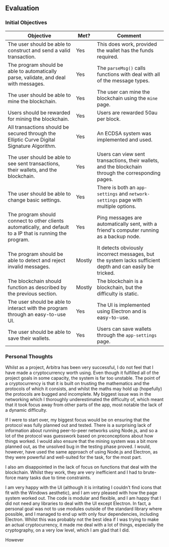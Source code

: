 ## Evaluation

### Initial Objectives

| Objective                                                    | Met?   | Comment                                                      |
| ------------------------------------------------------------ | ------ | ------------------------------------------------------------ |
| The user should be able to construct and send a valid transaction. | Yes    | This does work, provided the wallet has the funds required.  |
| The program should be able to automatically parse, validate, and deal with messages. | Yes    | The `parseMsg()` calls functions with deal with all of the message types. |
| The user should be able to mine the blockchain.              | Yes    | The user can mine the blockchain using the `mine` page.      |
| Users should be rewarded for mining the blockchain.          | Yes    | Users are rewarded 50au per block.                           |
| All transactions should be secured through the Elliptic Curve Digital Signature Algorithm. | Yes    | An ECDSA system was implemented and used.                    |
| The user should be able to see sent transactions, their wallets, and the blockchain. | Yes    | Users can view sent transactions, their wallets, and the blockchain through the corresponding pages. |
| The user should be able to change basic settings.            | Yes    | There is both an `app-settings` and `network-settings` page with multiple options. |
| The program should connect to other clients automatically, and default to a IP that is running the program. | Yes    | Ping messages are automatically sent, with a friend's computer running as a backup node. |
| The program should be able to detect and reject invalid messages. | Mostly | It detects obviously incorrect messages, but the system lacks sufficient depth and can easily be tricked. |
| The blockchain should function as described by the previous section. | Mostly | The blockchain is a blockchain, but the difficulty is static. |
| The user should be able to interact with the program through an easy-to-use UI. | Yes    | The UI is implemented using Electron and is easy-to-use.     |
| The user should be able to save their wallets.               | Yes    | Users can save wallets through the `app-settings` page.      |

### Personal Thoughts

Whilst as a project, Arbitra has been very successful, I do not feel that I have made a cryptocurrency worth using. Even though it fulfilled all of the project goals in some capacity, the system is far too unstable. The point of a cryptocurrency is that it is built on trusting the mathematics and the protocols of which it consists, and whilst the maths may hold up (hopefully) the protocols are bugged and incomplete. My biggest issue was in the networking which I thoroughly underestimated the difficulty of, which meant that it took focus away from other parts of the app, most notable the lack of a dynamic difficulty.

If I were to start over, my biggest focus would be on ensuring that the protocol was fully planned out and tested. There is a surprising lack of information about running peer-to-peer networks using Node.js, and so a lot of the protocol was guesswork based on preconceptions about how things worked. I would also ensure that the mining system was a bit more planned out, as the unsolved bug in the testing phase proved. I would, however, have used the same approach of using Node.js and Electron, as they were powerful and well-suited for the task, for the most part.

I also am disappointed in the lack of focus on functions that deal with the blockchain. Whilst they work, they are very inefficient and I had to brute-force many tasks due to time constraints.

I am very happy with the UI (although it is irritating I couldn't find icons that fit with the Windows aesthetic), and I am very pleased with how the page system worked out. The code is modular and flexible, and I am happy that I did not need any libraries to deal with the UI except Electron. In fact, a personal goal was not to use modules outside of the standard library where possible, and I managed to end up with only four dependencies, including Electron. Whilst this was probably not the best idea if I was trying to make an actual cryptocurrency, it made me deal with a lot of things, especially the cryptography, on a very low level, which I am glad that I did.

However